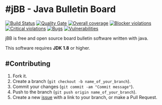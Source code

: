 #jBB - Java Bulletin Board
=================================
[![Build Status](http://vps289371.ovh.net:8000/buildStatus/icon?job=jBB-build-feature_session-managment_0.8.0_20170315)](http://vps289371.ovh.net:8000/job/jBB-build-feature_session-managment_0.8.0_20170315/) 
[![Quality Gate](http://vps289371.ovh.net:9000/api/badges/gate?key=org.jbb:jbb-parent:0.8.0-session-managment-SNAPSHOT)](http://vps289371.ovh.net:9000/dashboard?id=org.jbb%3Ajbb-parent%3A0.8.0-session-managment-SNAPSHOT)
[![Overall coverage](http://vps289371.ovh.net:9000/api/badges/measure?key=org.jbb:jbb-parent:0.8.0-session-managment-SNAPSHOT&metric=coverage&blinking=true)](http://vps289371.ovh.net:9000/dashboard?id=org.jbb%3Ajbb-parent%3A0.8.0-session-managment-SNAPSHOT) 
[![Blocker violations](http://vps289371.ovh.net:9000/api/badges/measure?key=org.jbb:jbb-parent:0.8.0-session-managment-SNAPSHOT&metric=blocker_violations&blinking=true)](http://vps289371.ovh.net:9000/dashboard?id=org.jbb%3Ajbb-parent%3A0.8.0-session-managment-SNAPSHOT) 
[![Critical violations](http://vps289371.ovh.net:9000/api/badges/measure?key=org.jbb:jbb-parent:0.8.0-session-managment-SNAPSHOT&metric=critical_violations&blinking=true)](http://vps289371.ovh.net:9000/dashboard?id=org.jbb%3Ajbb-parent%3A0.8.0-session-managment-SNAPSHOT) 
[![Bugs](http://vps289371.ovh.net:9000/api/badges/measure?key=org.jbb:jbb-parent:0.8.0-session-managment-SNAPSHOT&metric=bugs&blinking=true)](http://vps289371.ovh.net:9000/dashboard?id=org.jbb%3Ajbb-parent%3A0.8.0-session-managment-SNAPSHOT) 
[![Vulnerabilities](http://vps289371.ovh.net:9000/api/badges/measure?key=org.jbb:jbb-parent:0.8.0-session-managment-SNAPSHOT&metric=vulnerabilities&blinking=true)](http://vps289371.ovh.net:9000/dashboard?id=org.jbb%3Ajbb-parent%3A0.8.0-session-managment-SNAPSHOT)


jBB is free and open source board bulletin software written with java.


This software requires **JDK 1.8** or higher.

#Contributing
------------

1. Fork it.
2. Create a branch (`git checkout -b name_of_your_branch`).
3. Commit your changes (`git commit -am "Commit message"`).
4. Push to the branch (`git push origin name_of_your_branch`).
5. Create a new [issue](https://github.com/jbb-project/jbb/issues/new) with a link to your branch, or make a Pull Request.
